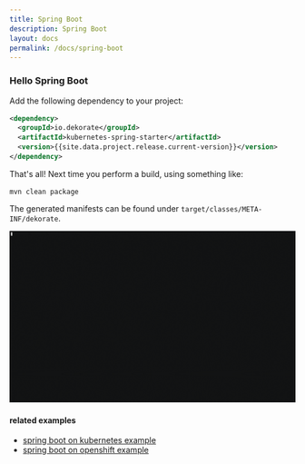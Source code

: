 ```yaml
---
title: Spring Boot
description: Spring Boot
layout: docs
permalink: /docs/spring-boot
---
```


### Hello Spring Boot

Add the following dependency to your project:

```xml
<dependency>
  <groupId>io.dekorate</groupId>
  <artifactId>kubernetes-spring-starter</artifactId>
  <version>{{site.data.project.release.current-version}}</version>
</dependency>
```

That's all! Next time you perform a build, using something like:

    mvn clean package

The generated manifests can be found under `target/classes/META-INF/dekorate`.

![asciicast](../images/dekorate-spring-hello-world.gif "Dekorate Spring Boot Hello World Asciicast")

#### related examples
- [spring boot on kubernetes example](https://github.com/dekorateio/dekorate/tree/main/examples/spring-boot-on-kubernetes-example)
- [spring boot on openshift example](https://github.com/dekorateio/dekorate/tree/main/examples/spring-boot-on-openshift-example)
